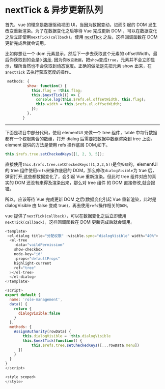 # nextTick & 异步更新队列

首先，vue 的理念是数据驱动视图 UI，当因为数据变动，进而引起的 DOM 发生改变重新渲染。为了在数据变化之后等待 Vue 完成更新 DOM ，可以在数据变化之后立即使用`nextTick(callback)`。使用 [nextTick](https://cn.vuejs.org/v2/guide/reactivity.html#%E5%BC%82%E6%AD%A5%E6%9B%B4%E6%96%B0%E9%98%9F%E5%88%97) 之后，这样回调函数在 DOM 更新完成后就会调用。

比如你想让一个 dom 元素显示，然后下一步去获取这个元素的 offsetWidth，最后你获取到的会是`0` [演示](https://codepen.io/xuetengfei/project/editor/DQbGqa).
因为你`改变数据`，把`show`变成`true`，元素并不会立即显示，理所当然也不会获取到动态宽度。正确的做法是先把元素 show 出来，在`$nextTick` 去执行获取宽度的操作。

```javascript
 methods: {
          show: function() {
            this.flag = !this.flag;
            this.$nextTick(() => {
              console.log(this.$refs.el.offsetWidth, this.flag);
              this.width = this.$refs.el.offsetWidth;
            });
          },
        }
```

---

下面是项目中部分代码，使用 elementUI 来做一个 tree 组件，table 中每行数据都有一个权限集合的数组，打开 dialog 后需要把数据中数组渲染到 tree 上面。element 提供的方法是使用 refs 操作底层 DOM,如下。

```javascript
this.$refs.tree.setCheckedKeys([1, 2, 3, 5]);
```

直接使用`this.$refs.tree.setCheckedKeys([1,2,3,5])`是会`报错`的。elementUI 的 tree 组件使用`refs`来操作底层的 DOM，那么修改`dialogVisible`为 true 后，弹窗打开,这些都数据变化了，会引起 Vue 重新渲染。但此时 tree 组件对应的真实的 DOM 还没有来得及渲染出来，那么对 tree 组件 的 DOM 直接修改,就会报错。

所以，应该等待 Vue 完成更新 DOM 之后(数据变化引起 Vue 重新渲染，此时是 dialogVisible 由 false 变成 true)，再去使用`refs`操作相关的`DOM`。

vue 提供了`nextTick(callback)`，可以在数据变化之后立即使用`nextTick(callback)`，这样回调函数在 DOM 更新完成后就会调用。

```javascript
<template>
 <el-dialog title="分配权限" :visible.sync="dialogVisible" width="40%">
  <el-tree
    :data="vaildPermission"
    show-checkbox
    node-key="id"
    :props="defaultProps"
    highlight-current
    ref="tree"
  ></el-tree>
  </el-dialog>
</template>

<script>
export default {
  name: 'role-management',
  data() {
    return {
      dialogVisible:false
    }
  },
  methods: {
    AssignAuthority(rowData) {
        this.dialogVisible = !this.dialogVisible
        this.$nextTick(function() {
            this.$refs.tree.setCheckedKeys([...rowData.menu])
      })
    }
  }
}
</script>

<style scoped>
</style>
```
